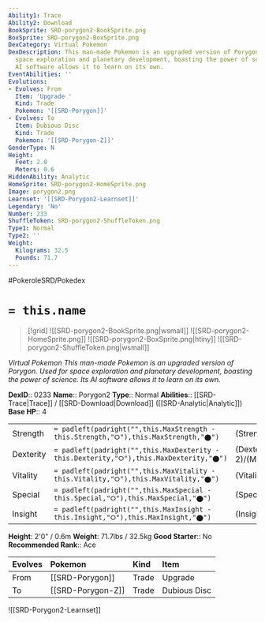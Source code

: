 ```yaml
---
Ability1: Trace
Ability2: Download
BookSprite: SRD-porygon2-BookSprite.png
BoxSprite: SRD-porygon2-BoxSprite.png
DexCategory: Virtual Pokemon
DexDescription: This man-made Pokemon is an upgraded version of Porygon. Used for
  space exploration and planetary development, boasting the power of science. Its
  AI software allows it to learn on its own.
EventAbilities: ''
Evolutions:
- Evolves: From
  Item: 'Upgrade '
  Kind: Trade
  Pokemon: '[[SRD-Porygon]]'
- Evolves: To
  Item: Dubious Disc
  Kind: Trade
  Pokemon: '[[SRD-Porygon-Z]]'
GenderType: N
Height:
  Feet: 2.0
  Meters: 0.6
HiddenAbility: Analytic
HomeSprite: SRD-porygon2-HomeSprite.png
Image: porygon2.png
Learnset: '[[SRD-Porygon2-Learnset]]'
Legendary: 'No'
Number: 233
ShuffleToken: SRD-porygon2-ShuffleToken.png
Type1: Normal
Type2: ''
Weight:
  Kilograms: 32.5
  Pounds: 71.7
---
```


#PokeroleSRD/Pokedex

# `= this.name`

> [!grid]
> ![[SRD-porygon2-BookSprite.png|wsmall]]
> ![[SRD-porygon2-HomeSprite.png]]
> ![[SRD-porygon2-BoxSprite.png|htiny]]
> ![[SRD-porygon2-ShuffleToken.png|wsmall]]


*Virtual Pokemon*
*This man-made Pokemon is an upgraded version of Porygon. Used for space exploration and planetary development, boasting the power of science. Its AI software allows it to learn on its own.*

**DexID**:: 0233
**Name**:: Porygon2
**Type**:: Normal
**Abilities**:: [[SRD-Trace|Trace]] / [[SRD-Download|Download]] ([[SRD-Analytic|Analytic]])
**Base HP**:: 4

|           |                                                                                        |                                          |
| --------- | -------------------------------------------------------------------------------------- | ---------------------------------------- |
| Strength  | `= padleft(padright("",this.MaxStrength - this.Strength,"⭘"),this.MaxStrength,"⬤")`    | (Strength::2)/(MaxStrength::5)   |
| Dexterity | `= padleft(padright("",this.MaxDexterity - this.Dexterity,"⭘"),this.MaxDexterity,"⬤")` | (Dexterity:: 2)/(MaxDexterity::4) |
| Vitality  | `= padleft(padright("",this.MaxVitality - this.Vitality,"⭘"),this.MaxVitality,"⬤")`    | (Vitality::2)/(MaxVitality::5)   |
| Special   | `= padleft(padright("",this.MaxSpecial - this.Special,"⭘"),this.MaxSpecial,"⬤")`       | (Special::3)/(MaxSpecial::6)     |
| Insight   | `= padleft(padright("",this.MaxInsight - this.Insight,"⭘"),this.MaxInsight,"⬤")`       | (Insight::3)/(MaxInsight::6)     |

**Height**: 2'0" / 0.6m
**Weight**: 71.7lbs / 32.5kg
**Good Starter**:: No
**Recommended Rank**:: Ace

| Evolves   | Pokemon           | Kind   | Item         |
|:----------|:------------------|:-------|:-------------|
| From      | [[SRD-Porygon]]   | Trade  | Upgrade      |
| To        | [[SRD-Porygon-Z]] | Trade  | Dubious Disc |

![[SRD-Porygon2-Learnset]]